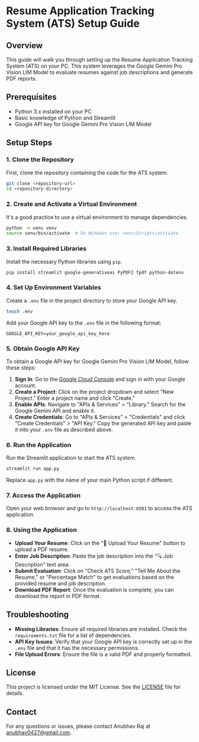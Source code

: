 
# Resume Application Tracking System (ATS) Setup Guide

## Overview
This guide will walk you through setting up the Resume Application Tracking System (ATS) on your PC. This system leverages the Google Gemini Pro Vision LIM Model to evaluate resumes against job descriptions and generate PDF reports.

## Prerequisites
- Python 3.x installed on your PC
- Basic knowledge of Python and Streamlit
- Google API key for Google Gemini Pro Vision LIM Model

## Setup Steps

### 1. Clone the Repository
First, clone the repository containing the code for the ATS system.

```bash
git clone <repository-url>
cd <repository-directory>
```

### 2. Create and Activate a Virtual Environment
It's a good practice to use a virtual environment to manage dependencies.

```bash
python -m venv venv
source venv/bin/activate  # On Windows use: venv\Scripts\activate
```

### 3. Install Required Libraries
Install the necessary Python libraries using `pip`.

```bash
pip install streamlit google-generativeai PyPDF2 fpdf python-dotenv
```

### 4. Set Up Environment Variables
Create a `.env` file in the project directory to store your Google API key.

```bash
touch .env
```

Add your Google API key to the `.env` file in the following format:

```
GOOGLE_API_KEY=your_google_api_key_here
```

### 5. Obtain Google API Key
To obtain a Google API key for Google Gemini Pro Vision LIM Model, follow these steps:

1. **Sign In**: Go to the [Google Cloud Console](https://console.cloud.google.com/) and sign in with your Google account.
2. **Create a Project**: Click on the project dropdown and select "New Project." Enter a project name and click "Create."
3. **Enable APIs**: Navigate to "APIs & Services" > "Library." Search for the Google Gemini API and enable it.
4. **Create Credentials**: Go to "APIs & Services" > "Credentials" and click "Create Credentials" > "API Key." Copy the generated API key and paste it into your `.env` file as described above.

### 6. Run the Application
Run the Streamlit application to start the ATS system.

```bash
streamlit run app.py
```

Replace `app.py` with the name of your main Python script if different.

### 7. Access the Application
Open your web browser and go to `http://localhost:8501` to access the ATS application.

### 8. Using the Application
- **Upload Your Resume**: Click on the "📄 Upload Your Resume" button to upload a PDF resume.
- **Enter Job Description**: Paste the job description into the "🔍 Job Description" text area.
- **Submit Evaluation**: Click on "Check ATS Score," "Tell Me About the Resume," or "Percentage Match" to get evaluations based on the provided resume and job description.
- **Download PDF Report**: Once the evaluation is complete, you can download the report in PDF format.

## Troubleshooting
- **Missing Libraries**: Ensure all required libraries are installed. Check the `requirements.txt` file for a list of dependencies.
- **API Key Issues**: Verify that your Google API key is correctly set up in the `.env` file and that it has the necessary permissions.
- **File Upload Errors**: Ensure the file is a valid PDF and properly formatted.

## License
This project is licensed under the MIT License. See the [LICENSE](LICENSE) file for details.

## Contact
For any questions or issues, please contact Anubhav Raj at [anubhav0427@gmail.com](mailto:anubhav0427@gmail.com).

